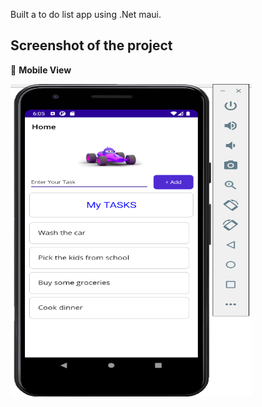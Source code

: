Built a to do list app using .Net maui.
## Screenshot of the project     
📱 __Mobile View__    

	 
<img height="500" width="386" alt="PoultryImage" src="https://github.com/Elijahlekomo/ToDoList/blob/main/Mobile%20Image.png">

